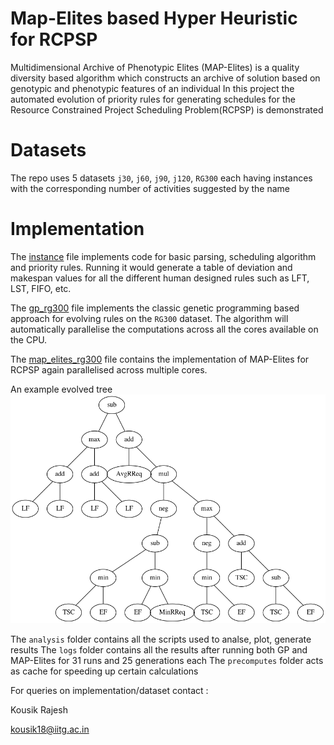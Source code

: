 # Map-Elites based Hyper Heuristic for RCPSP
Multidimensional Archive of Phenotypic Elites (MAP-Elites) is a quality diversity based algorithm which constructs an archive of solution based on genotypic and phenotypic features of an individual
In this project the automated evolution of priority rules for generating schedules for the Resource Constrained Project Scheduling Problem(RCPSP) is demonstrated

# Datasets
The repo uses 5 datasets `j30`, `j60`, `j90`, `j120`, `RG300` each having instances with the corresponding number of activities suggested by the name

# Implementation
The [instance](./instance.py) file implements code for basic parsing, scheduling algorithm and priority rules. Running it would generate a table of deviation and makespan values for all the different human designed rules such as LFT, LST, FIFO, etc.

The [gp_rg300](./gp_rg300.py) file implements the classic genetic programming based approach for evolving rules on the `RG300` dataset. The algorithm will automatically parallelise the computations across all the cores available on the CPU.

The [map_elites_rg300](./map_elites_rg300.py) file contains the implementation of MAP-Elites for RCPSP again parallelised across multiple cores.

An example evolved tree ![tree](gp_trees/25.9_run_0.png?raw=true "GP tree")

The `analysis` folder contains all the scripts used to analse, plot, generate results
The `logs` folder contains all the results after running both GP and MAP-Elites for 31 runs and 25 generations each
The `precomputes` folder acts as cache for speeding up certain calculations


For queries on implementation/dataset contact : 

Kousik Rajesh 

kousik18@iitg.ac.in
